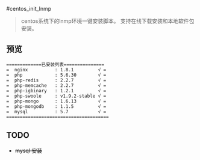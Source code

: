 #centos_init_lnmp

> centos系统下的lnmp环境一键安装脚本。
> 支持在线下载安装和本地软件包安装。

## 预览

```
=============已安装列表===============
=  nginx          : 1.8.1         √ =
=  php            : 5.6.30        √ =
=  php-redis      : 2.2.7         √ =
=  php-memcache   : 2.2.7         √ =
=  php-igbinary   : 1.2.1         √ =
=  php-swoole     : v1.9.2-stable √ =
=  php-mongo      : 1.6.13        √ =
=  php-mongodb    : 1.1.5         √ =
=  mysql          : 5.7           √ =
======================================
```
## TODO
* ~~mysql 安装~~